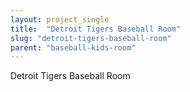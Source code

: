 ```yaml
---
layout: project_single
title:  "Detroit Tigers Baseball Room"
slug: "detroit-tigers-baseball-room"
parent: "baseball-kids-room"
---
```

Detroit Tigers Baseball Room